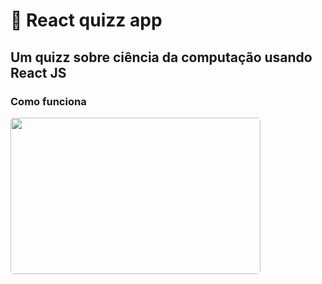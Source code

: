 🧠 React quizz app 
=========================

Um quizz sobre ciência da computação usando React JS
---------------------------


### Como funciona

<img width="400" style="border-radius: 5px" height="250" src="./screenshots/github/quizzGif.gif">